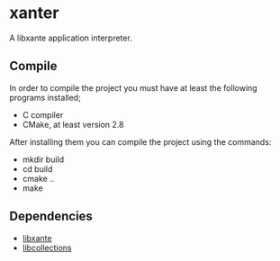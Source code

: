# xanter

A libxante application interpreter.

## Compile

In order to compile the project you must have at least the following programs
installed;

* C compiler
* CMake, at least version 2.8

After installing them you can compile the project using the commands:

* mkdir build
* cd build
* cmake ..
* make

## Dependencies

* [libxante](https://github.com/rsfreitas/libxante)
* [libcollections](https://github.com/rsfreitas/libcollections)

